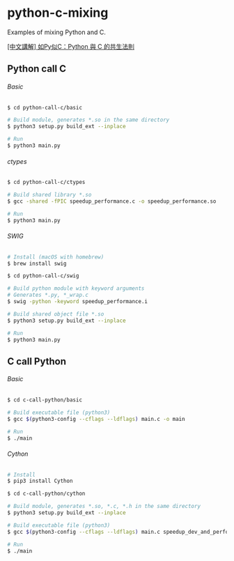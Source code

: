 # python-c-mixing

Examples of mixing Python and C.

[\[中文講解\] 如Py似C：Python 與 C 的共生法則](https://pyliaorachel.github.io/blog/tech/python/2018/01/26/python-c-mixing.html)

## Python call C

###### Basic

```bash
$ cd python-call-c/basic

# Build module, generates *.so in the same directory
$ python3 setup.py build_ext --inplace

# Run
$ python3 main.py
```

###### ctypes

```bash
$ cd python-call-c/ctypes

# Build shared library *.so
$ gcc -shared -fPIC speedup_performance.c -o speedup_performance.so

# Run
$ python3 main.py
```

###### SWIG

```bash
# Install (macOS with homebrew)
$ brew install swig
```

```bash
$ cd python-call-c/swig

# Build python module with keyword arguments
# Generates *.py, *_wrap.c
$ swig -python -keyword speedup_performance.i

# Build shared object file *.so
$ python3 setup.py build_ext --inplace

# Run
$ python3 main.py

```

## C call Python

###### Basic

```bash
$ cd c-call-python/basic

# Build executable file (python3)
$ gcc $(python3-config --cflags --ldflags) main.c -o main

# Run
$ ./main
```

###### Cython

```bash
# Install
$ pip3 install Cython
```

```bash
$ cd c-call-python/cython

# Build module, generates *.so, *.c, *.h in the same directory
$ python3 setup.py build_ext --inplace

# Build executable file (python3)
$ gcc $(python3-config --cflags --ldflags) main.c speedup_dev_and_performance.c -o main

# Run
$ ./main
```
